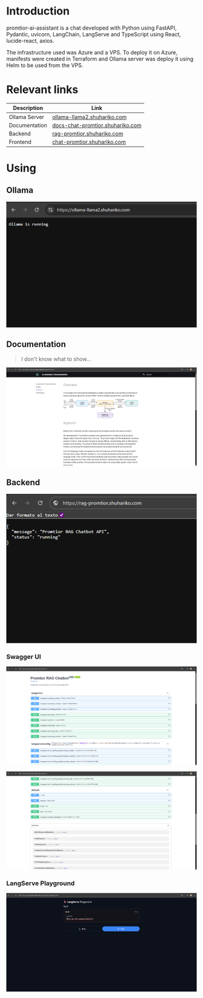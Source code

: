 # Introduction

promtior-ai-assistant is a chat developed with Python using FastAPI, Pydantic, uvicorn, LangChain, LangServe and 
TypeScript using React, lucide-react, axios.

The infrastructure used was Azure and a VPS. To deploy it on Azure, manifests were created in Terraform and Ollama
server was deploy it using Helm to be used from the VPS.

# Relevant links

| Description    | Link |
|-----------|------|
| Ollama Server      | [ollama-llama2.shuhariko.com](https://ollama-llama2.shuhariko.com)   |
| Documentation      | [docs-chat-promtior.shuhariko.com](https://docs-chat-promtior.shuhariko.com)   |
| Backend     |  [rag-promtior.shuhariko.com](https://rag-promtior.shuhariko.com)  |
| Frontend     |  [chat-promtior.shuhariko.com](https://chat-promtior.shuhariko.com)   |

# Using

## Ollama

![ollama-running](assets/ollama-running.png)

## Documentation

> I don't know what to show...

![documentation-running](assets/documentation-running.png)

## Backend

![backend-running](assets/rag-running.png)

### Swagger UI

![backend-swagger-running](assets/rag-swagger.png)

![backend-swagger-basic-running](assets/rag-swagger-basic.png)

### LangServe Playground

![backend-langserve-running](assets/rag-playground.png)
